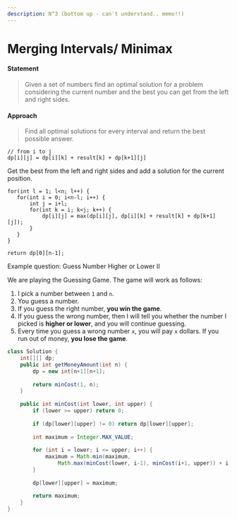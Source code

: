 ```yaml
---
description: N^3 (bottom up - can't understand.. memo!!)
---
```


# Merging Intervals/ Minimax

#### Statement

> Given a set of numbers find an optimal solution for a problem considering the current number and the best you can get from the left and right sides.

#### Approach

> Find all optimal solutions for every interval and return the best possible answer.

```text
// from i to j
dp[i][j] = dp[i][k] + result[k] + dp[k+1][j]
```

Get the best from the left and right sides and add a solution for the current position.

```text
for(int l = 1; l<n; l++) {
   for(int i = 0; i<n-l; i++) {
       int j = i+l;
       for(int k = i; k<j; k++) {
           dp[i][j] = max(dp[i][j], dp[i][k] + result[k] + dp[k+1][j]);
       }
   }
}

return dp[0][n-1];
```

Example question: Guess Number Higher or Lower II

We are playing the Guessing Game. The game will work as follows:

1. I pick a number between `1` and `n`.
2. You guess a number.
3. If you guess the right number, **you win the game**.
4. If you guess the wrong number, then I will tell you whether the number I picked is **higher or lower**, and you will continue guessing.
5. Every time you guess a wrong number `x`, you will pay `x` dollars. If you run out of money, **you lose the game**.

```java
class Solution {
    int[][] dp;
    public int getMoneyAmount(int n) {
        dp = new int[n+1][n+1];
        
        return minCost(1, n);
    }
    
    public int minCost(int lower, int upper) {
        if (lower >= upper) return 0;
        
        if (dp[lower][upper] != 0) return dp[lower][upper];
        
        int maximum = Integer.MAX_VALUE;
        
        for (int i = lower; i <= upper; i++) {
            maximum = Math.min(maximum,
                Math.max(minCost(lower, i-1), minCost(i+1, upper)) + i);
        }
        
        dp[lower][upper] = maximum;
        
        return maximum;
    }
}
```

